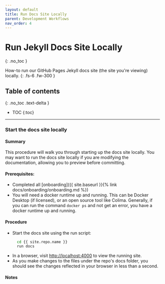 ```yaml
---
layout: default
title: Run Docs Site Locally
parent: Development Workflows
nav_order: 4
---
```


# Run Jekyll Docs Site Locally
{: .no_toc }

How-to run our GitHub Pages Jekyll docs site (the site you're viewing) locally.
{: .fs-6 .fw-300 }

## Table of contents
{: .no_toc .text-delta }

- TOC
{:toc}

---

### Start the docs site locally

#### Summary
This procedure will walk you through starting up the docs site locally.  You may want to run the docs site locally if you are modifying the documentation, allowing you to preview before committing.  

#### Prerequisites:
- Completed all [onboarding]({{ site.baseurl }}{% link docs/onboarding/onboarding.md %})
- You will need a docker runtime up and running.  This can be Docker Desktop (if licensed), or an open source tool like Colima.  Generally, if you can run the command `docker ps` and not get an error, you have a docker runtime up and running.

#### Procedure
- Start the docs site using the run script:
  ```bash
    cd {{ site.repo.name }}
    run docs
  ```
- In a browser, visit [http://localhost:4000](http://localhost:4000) to view the running site.
- As you make changes to the files under the repo's docs folder, you should see the changes reflected in your browser in less than a second.

#### Notes
